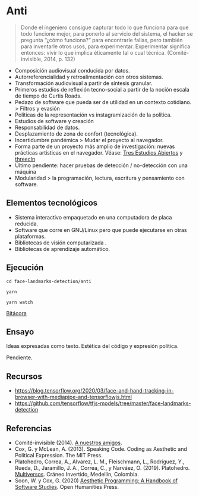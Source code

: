 # Anti

> Donde el ingeniero consigue capturar todo lo que funciona para que todo funcione mejor, para ponerlo al servicio del sistema, el hacker se pregunta “¿cómo funciona?” para encontrarle fallas, pero también para inventarle otros usos, para experimentar. Experimentar significa entonces: vivir lo que implica éticamente tal o cual técnica. (Comité-invisible, 2014, p. 132)

- Composición audiovisual conducida por datos. 
- Autorreferencialidad y retroalimentación con otros sistemas.
- Transformación audiovisual a partir de síntesis granular.
- Primeros estudios de reflexión tecno-social a partir de la noción escala de tiempo de Curtis Roads. 
- Pedazo de software que pueda ser de utilidad en un contexto cotidiano. > Filtros y evasión
- Politicas de la representación vs instagramización de la política.
- Estudios de software y creación 
- Responsabilidad de datos. 
- Desplazamiento de zona de confort (tecnológica).
- Incertidumbre pandémica > Mudar el proyecto al navegador.
- Forma parte de un proyecto más amplio de investigación: nuevas prácticas artísticas en el navegador. Véase: [Tres Estudios Abiertos](https://github.com/EmilioOcelotl/tres-estudios-abiertos) y [threecln](https://github.com/EmilioOcelotl/THREE.studies/tree/main/threecln) 
- Último pendiente: hacer pruebas de detección / no-detección con una máquina
- Modularidad > la programación, lectura, escritura y pensamiento con software. 

## Elementos tecnológicos

- Sistema interactivo empaquetado en una computadora de placa reducida.
- Software que corre en GNU/Linux pero que puede ejecutarse en otras plataformas.
- Bibliotecas de visión computarizada .
- Bibliotecas de aprendizaje automático. 

## Ejecución

`cd face-landmarks-detection/anti`

`yarn`

`yarn watch` 

[Bitácora](https://github.com/EmilioOcelotl/anti/tree/main/bitacora) 

## Ensayo

Ideas expresadas como texto.
Estética del código y expresión política. 

Pendiente. 

## Recursos

- https://blog.tensorflow.org/2020/03/face-and-hand-tracking-in-browser-with-mediapipe-and-tensorflowjs.html
- https://github.com/tensorflow/tfjs-models/tree/master/face-landmarks-detection

## Referencias

- Comité-invisible (2014). [A nuestros amigos](http://mexico.indymedia.org/IMG/pdf/a_nuestros_amigos_-_comite_invisible.pdf).
- Cox, G. y McLean, A. (2013). Speaking Code. Coding as Aesthetic and Political Expression. The MIT Press.
- Platohedro, Correa, A., Alvarez, L. M., Fleischmann, L., Rodrı́guez, Y., Rueda, D., Jaramillo, J. A., Correa, C., y Narváez, O. (2019). Platohedro. [Multiversos](https://platohedro.org/multiversos/). Cráneo Invertido, Medellı́n, Colombia.
- Soon, W. y Cox, G. (2020) [Aesthetic Programming: A Handbook of Software Studies](http://openhumanitiespress.org/books/download/Soon-Cox_2020_Aesthetic-Programming.pdf). Open Humanities Press. 

